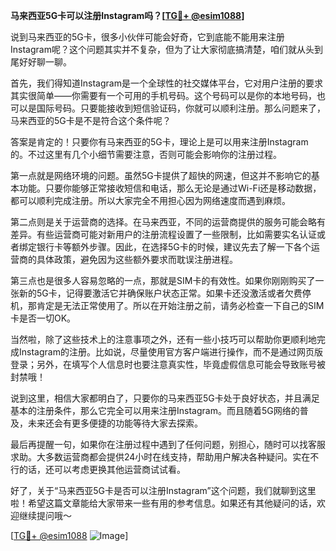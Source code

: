 **马来西亚5G卡可以注册Instagram吗？[[TG💪+ @esim1088](https://t.me/s/esim1088)]**

说到马来西亚的5G卡，很多小伙伴可能会好奇，它到底能不能用来注册Instagram呢？这个问题其实并不复杂，但为了让大家彻底搞清楚，咱们就从头到尾好好聊一聊。

首先，我们得知道Instagram是一个全球性的社交媒体平台，它对用户注册的要求其实很简单——你需要有一个可用的手机号码。这个号码可以是你的本地号码，也可以是国际号码。只要能接收到短信验证码，你就可以顺利注册。那么问题来了，马来西亚的5G卡是不是符合这个条件呢？

答案是肯定的！只要你有马来西亚的5G卡，理论上是可以用来注册Instagram的。不过这里有几个小细节需要注意，否则可能会影响你的注册过程。

第一点就是网络环境的问题。虽然5G卡提供了超快的网速，但这并不影响它的基本功能。只要你能够正常接收短信和电话，那么无论是通过Wi-Fi还是移动数据，都可以顺利完成注册。所以大家完全不用担心因为网络速度而遇到麻烦。

第二点则是关于运营商的选择。在马来西亚，不同的运营商提供的服务可能会略有差异。有些运营商可能对新用户的注册流程设置了一些限制，比如需要实名认证或者绑定银行卡等额外步骤。因此，在选择5G卡的时候，建议先去了解一下各个运营商的具体政策，避免因为这些额外要求而耽误注册进程。

第三点也是很多人容易忽略的一点，那就是SIM卡的有效性。如果你刚刚购买了一张新的5G卡，记得要激活它并确保账户状态正常。如果卡还没激活或者欠费停机，那肯定是无法正常使用了。所以在开始注册之前，请务必检查一下自己的SIM卡是否一切OK。

当然啦，除了这些技术上的注意事项之外，还有一些小技巧可以帮助你更顺利地完成Instagram的注册。比如说，尽量使用官方客户端进行操作，而不是通过网页版登录；另外，在填写个人信息时也要注意真实性，毕竟虚假信息可能会导致账号被封禁哦！

说到这里，相信大家都明白了，只要你的马来西亚5G卡处于良好状态，并且满足基本的注册条件，那么它完全可以用来注册Instagram。而且随着5G网络的普及，未来还会有更多便捷的功能等待大家去探索。

最后再提醒一句，如果你在注册过程中遇到了任何问题，别担心，随时可以找客服求助。大多数运营商都会提供24小时在线支持，帮助用户解决各种疑问。实在不行的话，还可以考虑更换其他运营商试试看。

好了，关于“马来西亚5G卡是否可以注册Instagram”这个问题，我们就聊到这里啦！希望这篇文章能给大家带来一些有用的参考信息。如果还有其他疑问的话，欢迎继续提问哦～

[[TG💪+ @esim1088](https://t.me/s/esim1088) ![Image](https://i.postimg.cc/4NQfJmqS/Snipaste-2025-05-13-00-14-12.png)]